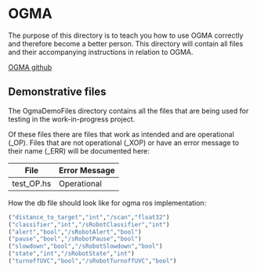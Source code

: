# OGMA

The purpose of this directory is to teach you how to use OGMA correctly and therefore become a better person.
This directory will contain all files and their accompanying instructions in relation to OGMA.

[OGMA github](https://github.com/nasa/ogma)

## Demonstrative files

The OgmaDemoFiles directory contains all the files that are being used for testing in the work-in-progress project.

Of these files there are files that work as intended and are operational (_OP).
Files that are not operational (_XOP) or have an error message to their name (_ERR) will be documented here:

| File | Error Message |
| ----------- | ----------- |
| test_OP.hs  | Operational |


How the db file should look like for ogma ros implementation:
```haskell
("distance_to_target","int","/scan","float32")
("classifier","int","/sRobotClassifier","int")
("alert","bool","/sRobotAlert","bool")
("pause","bool","/sRobotPause","bool")
("slowdown","bool","/sRobotSlowdown","bool")
("state","int","/sRobotState","int")
("turnoffUVC","bool","/sRobotTurnoffUVC","bool")
```
